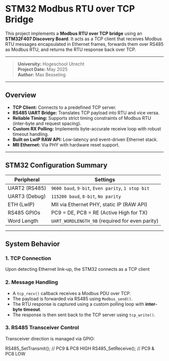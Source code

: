 # STM32 Modbus RTU over TCP Bridge

This project implements a **Modbus RTU over TCP bridge** using an **STM32F407 Discovery Board**. It acts as a TCP client that receives Modbus RTU messages encapsulated in Ethernet frames, forwards them over RS485 as Modbus RTU, and returns the RTU response back over TCP.

---

>  **University:** Hogeschool Utrecht  
>  **Project Date:** May 2025  
>  **Author:** Max Besseling  

---

##  Overview

-  **TCP Client:** Connects to a predefined TCP server.
-  **RS485 UART Bridge:** Translates TCP payload into RTU and vice versa.
-  **Reliable Timing:** Supports strict timing constraints of Modbus RTU (inter-byte and request spacing).
-  **Custom RX Polling:** Implements byte-accurate receive loop with robust timeout handling.
-  **Built on LwIP RAW API:** Low-latency and event-driven Ethernet stack.
-  **MII Ethernet:** Via PHY with hardware reset support.

---

##  STM32 Configuration Summary

| Peripheral     | Settings                                          |
|----------------|---------------------------------------------------|
| UART2 (RS485)  | `9600 baud`, `9-bit`, `Even parity`, `1 stop bit` |
| UART3 (Debug)  | `115200 baud`, `8-bit`, `No parity`               |
| ETH (LwIP)     | MII via Ethernet PHY, static IP (RAW API)         |
| RS485 GPIOs    | PC9 = DE, PC8 = RE (Active High for TX)           |
| Word Length    | `UART_WORDLENGTH_9B` (required for even parity)   |

---

##  System Behavior

### 1. TCP Connection

Upon detecting Ethernet link-up, the STM32 connects as a TCP client

### 2. Message Handling

- A `tcp_recv()` callback receives a Modbus PDU over TCP.
- The payload is forwarded via RS485 using `Modbus_send()`.
- The RTU response is captured using a custom polling loop with **inter-byte timeout**.
- The response is then sent back to the TCP server using `tcp_write()`.

### 3. RS485 Transceiver Control

Transceiver direction is managed via GPIO:

RS485_SetTransmit(); // PC9 & PC8 HIGH
RS485_SetReceive();  // PC9 & PC8 LOW
